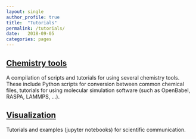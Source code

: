 ```yaml
---
layout: single
author_profile: true
title:  "Tutorials"
permalink: /tutorials/
date:   2018-09-05
categories: pages
---
```



[Chemistry tools](https://kbsezginel.github.io/chem-tools-tutorials/)
---------------------------------------------------------------------
A compilation of scripts and tutorials for using several chemistry tools.
These include Python scripts for conversion between common chemical files, tutorials for using
molecular simulation software (such as OpenBabel, RASPA, LAMMPS, ...).

[Visualization](https://kbsezginel.github.io/visualization/)
---------------------------------------------------------------------
Tutorials and examples (jupyter notebooks) for scientific communication.

